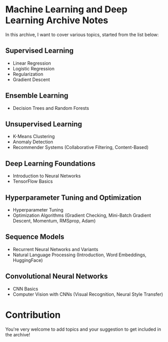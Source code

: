 # Machine Learning and Deep Learning Archive Notes

In this archive, I want to cover various topics, started from the list below:

## Supervised Learning

- Linear Regression
- Logistic Regression
- Regularization
- Gradient Descent

## Ensemble Learning

- Decision Trees and Random Forests

## Unsupervised Learning

- K-Means Clustering
- Anomaly Detection
- Recommender Systems (Collaborative Filtering, Content-Based)

## Deep Learning Foundations

- Introduction to Neural Networks
- TensorFlow Basics

## Hyperparameter Tuning and Optimization

- Hyperparameter Tuning
- Optimization Algorithms (Gradient Checking, Mini-Batch Gradient Descent, Momentum, RMSprop, Adam)

## Sequence Models

- Recurrent Neural Networks and Variants
- Natural Language Processing (Introduction, Word Embeddings, HuggingFace)

## Convolutional Neural Networks

- CNN Basics
- Computer Vision with CNNs (Visual Recognition, Neural Style Transfer)

# Contribution

You're very welcome to add topics and your suggestion to get included in the archive!
